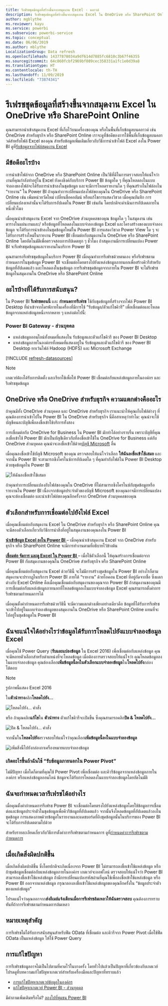 ```yaml
---
title: รีเฟรชชุดข้อมูลที่สร้างขึ้นจากสมุดงาน Excel - คลาวด์
description: รีเฟรชชุดข้อมูลที่สร้างขึ้นจากสมุดงาน Excel ใน OneDrive หรือ SharePoint Online
author: mgblythe
ms.reviewer: kayu
ms.service: powerbi
ms.subservice: powerbi-service
ms.topic: conceptual
ms.date: 06/06/2019
ms.author: mblythe
LocalizationGroup: Data refresh
ms.openlocfilehash: 14377878034a9df614d7885fc6810c3b67f46355
ms.sourcegitcommit: 64c860fcbf2969bf089cec358331a1fc1e0d39a8
ms.translationtype: HT
ms.contentlocale: th-TH
ms.lasthandoff: 11/09/2019
ms.locfileid: "73874341"
---
```

# <a name="refresh-a-dataset-created-from-an-excel-workbook-on-onedrive-or-sharepoint-online"></a>รีเฟรชชุดข้อมูลที่สร้างขึ้นจากสมุดงาน Excel ใน OneDrive หรือ SharePoint Online

คุณสามารถนำเข้าสมุดงาน Excel ที่เก็บไว้บนเครื่องของคุณ หรือในพื้นที่เก็บข้อมูลบนคลาวด์ เช่น OneDrive สำหรับธุรกิจ หรือ SharePoint Online เราจะดูที่ข้อดีของการใช้พื้นที่เก็บข้อมูลบนคลาวด์สำหรับไฟล์ Excel ของคุณ สำหรับข้อมูลเพิ่มเติมเกี่ยวกับวิธีการนำเข้าไฟล์ Excel ลงใน Power BI ดูที่[รับข้อมูลจากไฟล์สมุดงาน Excel](service-excel-workbook-files.md)

## <a name="what-are-the-advantages"></a>มีข้อดีอะไรบ้าง

การนำเข้าไฟล์จาก OneDrive หรือ SharePoint Online เป็นวิธีที่ดีในการตรวจสอบให้แน่ใจว่างานที่คุณกำลังทำอยู่ใน Excel ยังคงซิงค์กับบริการ Power BI ข้อมูลใด ๆ ที่คุณโหลดลงในแบบจำลองของไฟล์จะได้รับการนำเข้าลงในชุดข้อมูล และจะมีการโหลดรายงานใด ๆ ที่คุณสร้างในไฟล์ลงใน “รายงาน” ใน Power BI ถ้าคุณทำการเปลี่ยนแปลงไฟล์ของคุณใน OneDrive หรือ SharePoint Online เช่น เพิ่มหน่วยวัดใหม่ เปลี่ยนชื่อคอลัมน์ หรือแก้ไขการแสดงวิชวล เมื่อคุณบันทึก การเปลี่ยนแปลงเหล่านั้นจะได้รับการอัปเดตใน Power BI เช่นกัน โดยปกติจะดำเนินการอัปเดตภายในหนึ่งชั่วโมง

เมื่อคุณนำเข้าสมุดงาน Excel จาก OneDrive ส่วนบุคคลของคุณ ข้อมูลใด ๆ ในสมุดงาน เช่น ตารางในแผ่นงานและ/ หรือข้อมูลที่โหลดลงในแบบจำลองข้อมูล Excel และโครงสร้างของแบบจำลองข้อมูล จะได้รับการนำเข้าลงในชุดข้อมูลใหม่ใน Power BI การแสดงวิชวล Power View ใด ๆ จะได้รับการสร้างใหม่ในรายงาน Power BI เชื่อมต่อกับสมุดงานใน OneDrive หรือ SharePoint Online โดยอัตโนมัติเพื่อตรวจสอบการอัปเดตทุก ๆ ชั่วโมง ถ้าสมุดงานมีการเปลี่ยนแปลง Power BI จะรีเฟรชชุดข้อมูลและรายงานในบริการ Power BI

คุณสามารถรีเฟรชชุดข้อมูลในบริการ Power BI เมื่อคุณทำการรีเฟรชด้วยตนเอง หรือรีเฟรชตามกำหนดการในชุดข้อมูล Power BI จะเชื่อมต่อโดยตรงไปยังแหล่งข้อมูลภายนอกเพื่อสร้างคิวรีสำหรับข้อมูลที่อัปเดตแล้ว และโหลดลงในชุดข้อมูล การรีเฟรชชุดข้อมูลจากภายใน Power BI จะไม่รีเฟรชข้อมูลในสมุดงานใน OneDrive หรือ SharePoint Online 

## <a name="whats-supported"></a>อะไรบ้างที่ได้รับการสนับสนุน?

ใน Power BI **รีเฟรชตอนนี้** และ **กำหนดการรีเฟรช** ใช้กับชุดข้อมูลที่สร้างจากไฟล์ Power BI Desktop ที่นำเข้าจากไดรฟ์ภายในเครื่องที่มีการใช้ “รับข้อมูล/ตัวแก้ไขคิวรี” เพื่อเชื่อมต่อและโหลดข้อมูลจากแหล่งข้อมูลหนึ่งจากหลาย ๆ แหล่งต่อไปนี้:  

### <a name="power-bi-gateway---personal"></a>Power BI Gateway - ส่วนบุคคล

* แหล่งข้อมูลออนไลน์ทั้งหมดที่แสดงใน รับข้อมูลและตัวแก้ไขคิวรี ของ Power BI Desktop
* แหล่งข้อมูลภายในองค์กรทั้งหมดที่แสดงอยู่ใน รับข้อมูลและตัวแก้ไขคิวรี ของ Power BI Desktop ยกเว้นไฟล์ Hadoop (HDFS) และ Microsoft Exchange

<!-- Refresh Data sources-->
[!INCLUDE [refresh-datasources](./includes/refresh-datasources.md)]

> [!NOTE]
> เกตเวย์ต้องได้รับการติดตั้ง และเรียกใช้เพื่อให้ Power BI เชื่อมต่อกับแหล่งข้อมูลภายในองค์กร และรีเฟรชชุดข้อมูล
>
>

## <a name="onedrive-or-onedrive-for-business-whats-the-difference"></a>OneDrive หรือ OneDrive สำหรับธุรกิจ ความแตกต่างคืออะไร

ถ้าคุณมีทั้ง OneDrive ส่วนบุคคล และ OneDrive สำหรับธุรกิจ เราแนะนำให้คุณเก็บไฟล์ต่างๆ ที่คุณต้องการนำเข้าไปใน Power BI ใน OneDrive สำหรับธุรกิจ นี่คือสาเหตุว่าทำไม: คุณน่าจะใช้บัญชีคนละบัญชีเพื่อลงชื่อเข้าใช้บริการทั้งสอง

การเชื่อมต่อกับ OneDrive for Business ใน Power BI มักทำได้อย่างราบรื่น เพราะบัญชีที่คุณลงชื่อเข้าใช้ Power BI มักเป็นบัญชีเดียวกับที่ลงชื่อเข้าใช้ใน OneDrive for Business แต่กับ OneDrive ส่วนบุคคล คุณน่าจะลงชื่อเข้าใช้ด้วย[บัญชี Microsoft](https://account.microsoft.com) อื่น

เมื่อคุณลงชื่อเข้าใช้บัญชี Microsoft ของคุณ ตรวจสอบให้แน่ใจว่าเลือก **ให้ฉันลงชื่อเข้าใช้เสมอ** และจากนั้น Power BI จะสามารถซิงโครไนซ์การอัปเดตใด ๆ ที่คุณทำกับไฟล์ใน Power BI Desktop ด้วยชุดข้อมูลใน Power BI  

![ให้ฉันลงชื่อเข้าใช้เสมอ](media/refresh-excel-file-onedrive/refresh_signin_keepmesignedin.png)

ถ้าคุณทำการเปลี่ยนแปลงกับไฟล์ของคุณใน OneDrive ที่ไม่สามารถซิงโครไนซ์กับชุดข้อมูลหรือรายงานใน Power BI เนื่องจากข้อมูลประจำตัวของบัญชี Microsoft ของคุณอาจมีการเปลี่ยนแปลง คุณจะต้องเชื่อมต่อ และนำเข้าไฟล์ของคุณอีกครั้งจาก OneDrive ส่วนบุคคลของคุณ

## <a name="options-for-connecting-to-excel-file"></a>ตัวเลือกสำหรับการเชื่อมต่อไปยังไฟล์ Excel

เมื่อคุณเชื่อมต่อกับสมุดงาน Excel ใน OneDrive สำหรับธุรกิจ หรือ SharePoint Online คุณจะมีสองตัวเลือกเกี่ยวกับวิธีการนำสิ่งที่อยู่ในสมุดงานของคุณลงใน Power BI

[**นำเข้าข้อมูล Excel ลงใน Power BI** ](service-excel-workbook-files.md#import-or-connect-to-an-excel-workbook-from-power-bi) – เมื่อคุณนำเข้าสมุดงาน Excel จาก OneDrive สำหรับธุรกิจ หรือ SharePoint Online จะมีการทำงานตามที่อธิบายไว้ข้างต้น

[**เชื่อมต่อ จัดการ และดู Excel ใน Power BI** ](service-excel-workbook-files.md#one-excel-workbook--two-ways-to-use-it) – เมื่อใช้ตัวเลือกนี้ ให้คุณสร้างการเชื่อมต่อจาก Power BI กับสมุดงานของคุณใน OneDrive สำหรับธุรกิจ หรือ SharePoint Online

เมื่อคุณเชื่อมต่อกับสมุดงาน Excel ด้วยวิธีนี้ จะไม่มีการสร้างชุดข้อมูลใน Power BI อย่างไรก็ตาม สมุดงานจะปรากฏในบริการ Power BI ภายใต้ “รายงาน” ด้วยไอคอน Excel ที่อยู่ถัดจากชื่อ ซึ่งแตกต่างกับ Excel Online คือเมื่อคุณเชื่อมต่อกับสมุดงานของคุณจาก Power BI ถ้าสมุดงานของคุณมีการเชื่อมต่อกับแหล่งข้อมูลภายนอกที่โหลดข้อมูลลงในแบบจำลองข้อมูล Excel คุณสามารถตั้งค่าการรีเฟรชตามกำหนดการได้

เมื่อคุณตั้งค่ากำหนดการรีเฟรชด้วยวิธีนี้ จะมีความแตกต่างเพียงอย่างเดียวคือ ข้อมูลที่ได้รับการรีเฟรชจะเข้าไปอยู่ในแบบจำลองข้อมูลของสมุดงานใน OneDrive หรือ SharePoint Online แทนที่จะไปอยู่ในชุดข้อมูลใน Power BI

## <a name="how-do-i-make-sure-data-is-loaded-to-the-excel-data-model"></a>ฉันจะแน่ใจได้อย่างไรว่าข้อมูลได้รับการโหลดไปยังแบบจำลองข้อมูล Excel

เมื่อคุณใช้ Power Query (**รับและแปลงข้อมูล** ใน Excel 2016) เพื่อเชื่อมต่อกับแหล่งข้อมูล คุณจะมีหลายตัวเลือกสำหรับตำแหน่งที่จะโหลดข้อมูล เมื่อต้องการตรวจสอบให้แน่ใจว่า คุณโหลดข้อมูลลงในแบบจำลองข้อมูล คุณต้องเลือก**เพิ่มข้อมูลนี้ลงในตัวเลือกแบบจำลองข้อมูล**ใน**โหลดไปยัง**กล่องโต้ตอบ

> [!NOTE]
> รูปภาพนี้แสดง Excel 2016
>
>

ใน**ตัวนำทาง**คลิก**โหลดไปยัง...**  

![โหลดไปยัง... คำสั่ง](media/refresh-excel-file-onedrive/refresh_loadtodm_1.png)

หรือ ถ้าคุณคลิก**แก้ไข**ใน **ตัวนำทาง** ตัวแก้ไขคิวรีจะเปิดขึ้น ซึ่งคุณสามารถคลิก**ปิด & โหลดไปยัง...**  

![ปิด & โหลดไปยัง... คำสั่ง](media/refresh-excel-file-onedrive/refresh_loadtodm_2.png)

จากนั้นใน**โหลดไปยัง**ตรวจสอบให้แน่ใจว่าคุณเลือก**เพิ่มข้อมูลนี้ลงในแบบจำลองข้อมูล**  

![เพิ่มสิ่งนี้ไปยังกล่องกาเครื่องหมายแบบจำลองข้อมูล](media/refresh-excel-file-onedrive/refresh_loadtodm_3.png)

### <a name="what-if-i-use-get-external-data-in-power-pivot"></a>เกิดอะไรขึ้นถ้าฉันใช้ “รับข้อมูลภายนอกใน Power Pivot”

ไม่มีปัญหา เมื่อใดก็ตามที่คุณใช้ Power Pivot เพื่อเชื่อมต่อ และคิวรีข้อมูลจากแหล่งข้อมูลภายในองค์กร หรือแหล่งข้อมูลออนไลน์ ข้อมูลจะได้รับการโหลดลงในแบบจำลองข้อมูลโดยอัตโนมัติ

## <a name="how-do-i-schedule-refresh"></a>ฉันจะกำหนดเวลารีเฟรชได้อย่างไร

เมื่อคุณตั้งค่ากำหนดการรีเฟรช Power BI จะเชื่อมต่อโดยตรงไปยังแหล่งข้อมูลโดยใช้ข้อมูลการเชื่อมต่อและข้อมูลประจำตัวในชุดข้อมูลเพื่อคิวรีข้อมูลที่อัปเดตแล้ว จากนั้นจึงโหลดข้อมูลที่อัปเดตแล้วลงในชุดข้อมูล การแสดงภาพด้วยข้อมูลในรายงานและแดชบอร์ดที่อิงชุดข้อมูลนั้นในบริการของ Power BI จะได้รับการอัปเดตตามไปด้วย

สำหรับรายละเอียดเกี่ยวกับวิธีการตั้งค่าการรีเฟรชตามกำหนดการ ดูที่[กำหนดค่าการรีเฟรชตามกำหนดการ](refresh-scheduled-refresh.md)

## <a name="when-things-go-wrong"></a>เมื่อเกิดสิ่งผิดปกติขึ้น

เมื่อเกิดสิ่งผิดปกติขึ้น ซึ่งโดยปกติจะเกิดเนื่องจาก Power BI ไม่สามารถลงชื่อเข้าใช้แหล่งข้อมูล หรือถ้าชุดข้อมูลเชื่อมต่อกับแหล่งข้อมูลภายในองค์กร เกตเวย์จะออฟไลน์ ตรวจสอบให้แน่ใจว่า Power BI สามารถลงชื่อเข้าใช้แหล่งข้อมูล ถ้ามีการเปลี่ยนแปลงรหัสผ่านที่คุณใช้เพื่อลงชื่อเข้าใช้แหล่งข้อมูล หรือ Power BI ออกจากแหล่งข้อมูล กรุณาลองลงชื่อเข้าใช้แหล่งข้อมูลของคุณอีกครั้งใน “ข้อมูลประจำตัวของแหล่งข้อมูล”

โปรดแน่ใจว่าคุณออกจาก**ส่งอีเมล์แจ้งเตือนเมื่อการรีเฟรชล้มเหลวให้ฉันตรวจสอบ** คุณต้องการทราบทันทีถ้าการรีเฟรชตามกำหนดการล้มเหลว

## <a name="important-notes"></a>หมายเหตุสำคัญ

การรีเฟรชไม่ได้รับการสนับสนุนสำหรับฟีด OData ที่เชื่อมต่อ และคิวรีจาก Power Pivot เมื่อใช้ฟีด OData เป็นแหล่งข้อมูล ให้ใช้ Power Query

## <a name="troubleshooting"></a>การแก้ไขปัญหา

การรีเฟรชข้อมูลอาจไม่เป็นไปตามที่คาดไว้ในบางครั้ง โดยทั่วไปแล้วเป็นปัญหาที่เกี่ยวข้องกับเกตเวย์ โปรดดูที่บทความแก้ไขปัญหาเกตเวย์สำหรับเครื่องมือและปัญหาที่ทราบแล้ว

- [การแก้ไขปัญหาเกตเวย์ข้อมูลในองค์กร](service-gateway-onprem-tshoot.md)
- [แก้ไขปัญหาเกตเวย์ Power BI - ส่วนบุคคล](service-admin-troubleshooting-power-bi-personal-gateway.md)

มีคำถามเพิ่มเติมหรือไม่? [ลองไปที่ชุมชน Power BI](https://community.powerbi.com/)


